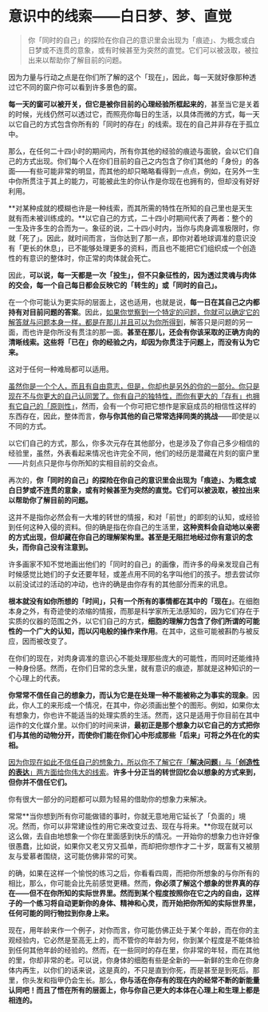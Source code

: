 # 意识中的线索——白日梦、梦、直觉

> 你「同时的自己」的探险在你自己的意识里会出现为「痕迹」、为概念或白日梦或不连贯的意象，或有时候甚至为突然的直觉。它们可以被汲取，被拉出来以帮助你了解目前的问题。

因为力量与行动之点是在你们所了解的这个「现在」，因此，每一天就好像那种透过它不同的窗户你可以看到许多景色的窗。

**每一天的窗可以被开关，但它是被你目前的心理经验所框起来的**，甚至当它是关着的时候，光线仍然可以透过它，而照亮你每日的生活，以具体而微的方式，每一天以它自己的方式包含你所有的「同时的存在」的线索。现在的自己并非存在于孤立中。

那么，在任何二十四小时的期间内，所有你其他的经验的痕迹与面貌，会以它们自己的方式出现。你们每个人在你们目前的自己之内包含了你们其他的「身份」的各面——有些可能非常的明显，而其他的却只略略看得到一点点，例如，在另外一生中你所贯注于其上的能力，可能被此生的你认作是你现在也拥有的，但却没有好好利用。

**对某种成就的模糊也许是一种线索，而其所需的特性在所知的自己里也是天生就有而未被训练成的。**以它自己的方式，二十四小时期间代表了两者：整个的一生及许多生的合而为一。象征的说，二十四小时内，当你与肉身调准极限时，你就「死了」。因此，就时间而言，当你达到了那一点，即你对着地球调准的意识没有「更长的休息」，已不能够处理更多的资料，而且也不能把它们组织成一个创造性的有意识的整体时，你正常的肉体就会死亡。

因此，**可以说，每一天都是一次「投生」，但不只象征性的，因为透过灵魂与肉体的交会，每一个自己每日都会反映它的「转生的」或「同时的自己」。**

在一个你可能认为更实际的层面上，这也适用，也就是说，**每一日在其自己之内都持有对目前问题的答案**。因此，<u>如果你觉察到一个特定的问题，你就可以确定它的解答就与问题本身一样，都是在那儿并且可以为你所得到</u>，解答只是问题的另一面，而也许是你所没有贯注的那一面。**甚至在那儿，还会有你该采取的正确方向的清晰线索。这些将「已在」你的经验之内，却因为你贯注于问题上，而没有认为它来。**

这对于任何一种难局都可以适用。

<u>虽然你是一个个人，而且有自由意志，但是，你却也是另外的你的一部分。你只是现在不与你更大的自己认同罢了。你有自己的独特性，而你有更大的「存有」也拥有它自己的「原则性」</u>，然而，会有一个你可把它想作是家庭成员的相信性这样的东西存在，因此，整体而言，**你与你其他的自己常常选择同类的挑战**——即使是以不同的方式。

以它们自己的方式，那么，你多次元存在其他部分，也是涉及了你自己多少相信的经验里，虽然，外表看起来情况也许完全不同，他们的经历是潜藏在片刻的窗户里——片刻点只是你与你所知的实相目前的交会点。

再次的，**你「同时的自己」的探险在你自己的意识里会出现为「痕迹」、为概念或白日梦或不连贯的意象，或有时候甚至为突然的直觉。它们可以被汲取，被拉出来以帮助你了解目前的问题。**

这并不是指你必然会有一大堆的转世的情报，和对「前世」的即刻的认知，或经验到任何这种入侵的资料。但的确是指在你自己的生活里，**这种资料会自动地以亲密的方式出现，但却藏在你自己的理解架构里。甚至是无阻拦地经过你有意识的念头，而你自己没有注意到。**

许多画家不知不觉地画出他们的「同时的自己」的画像，而许多的母亲发现自己有时候感觉比她们的子女还要年轻，或差点用不同的名字叫他们的孩子。想去尝试你以前没试过的活动的冲动，也许的确是由你存有的其他部分而来的讯息。

**根本就没有如你所想的「时间」，只有一个所有的事情都在其中的「现在」**。在细胞本身之外，有奇迹使的浓缩的情报，而那是科学家所无法感知的，因为它们存在于实质的仪器的范围之外，以它们自己的方式，**细胞的理解力包含了你们所谓的可能性的一个广大的认知，而以闪电般的操作来作用**。在其中，这些可能被斟酌与被反应，因而被改变了。

在你们的现在，对肉身调准的意识心不能处理那些庞大的可能性，而同时还能维持一种身份感。然而，在你们日常的念头里，就有意识的痕迹，那就是这种知识的一个心理上的代表。

**你常常不信任自己的想象力，而认为它是在处理一种不能被称之为事实的现象**。因此，你人工的来形成一个情况，在其中，你必须画出整个的图形。例如，如果你太有想象力，你也许不能适当的处理实质的生活。然而，这只是适用于你目前在其中运作的文化媒介里。以你们的时间来讲，**最初正是那个想象力以它自己的方式把你们与其他的动物分开，而使你们能在你们心中形成那些「后来」可将之外在化的实相。**

<u>因为你现在如此不信任自己的想象力，所以你不了解它在「**解决问题**」与「**创造性的表达**」两方面给你伟大的线索</u>。**许多十分正当的转世回忆会以想象的方式来到，但你并不信任它们。**

你有很大一部分的问题都可以颇为轻易的借助你的想象力来解决。

常常**当你想到所有你可能做错的事时，你就无意地用它延长了「负面的」境况。然而，你可以非常建设性的用它来改变过去、现在与将来。**你现在就可以这么做，去自由地想象一个你在里面感到快乐的情况。一开始你的想象力也许好像很愚蠢，比如说，如果你又老又穷又孤单，而却把你想作才二十岁，既富有又被朋友与爱慕者围绕，这可能仿佛非常的可笑。

的确，如果在这样一个愉悦的练习之后，你看看四周，而把你所想象的与你所有的相比，那么，你可能会比先前感觉更糟。然而，**你必须了解这个想象的世界真的存在——但不在你所知的实际世界里。然而到某个程度按照你在它之内的自由，这样子的一个练习将自动更新你的身体、精神和心灵，而开始把你所知的实际世界里，任何可能的同行物拉到你身上来。**

现在，用年龄来作一个例子，对你而言，你可能仿佛正处于某个年龄，而在你的主观经验内，它必然是至高无上的，而不管你的年龄为何，你到某个程度是不能体验到任何其他年龄的经验的。然而，在一些同时的存在里，你非常的年轻，而在其他的里，你却非常的老。可以说，你身体的细胞有些是全新的——新鲜的生命在你身体内再生，以你们的话来说，这是真的，不只是直到你死，而是甚至是到死后。那里，你头发和指甲仍会生长。那么，**你与活在你存有的现在内的经常不断的新能量认同吧！而且了悟在所有的层面上，你与你自己更大的本体在心理上和生理上都是相连的。**